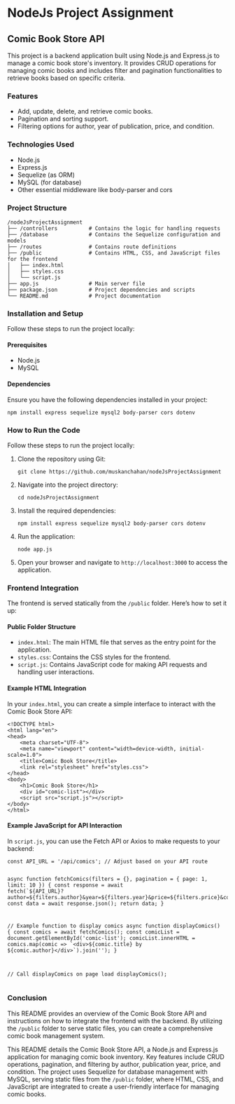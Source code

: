 
<h1>NodeJs Project Assignment</h1>

<h2>Comic Book Store API</h2>
<p>This project is a backend application built using Node.js and Express.js to manage a comic book store's inventory. It provides CRUD operations for managing comic books and includes filter and pagination functionalities to retrieve books based on specific criteria.</p>

<h3>Features</h3>
<ul>
    <li>Add, update, delete, and retrieve comic books.</li>
    <li>Pagination and sorting support.</li>
    <li>Filtering options for author, year of publication, price, and condition.</li>
</ul>

<h3>Technologies Used</h3>
<ul>
    <li>Node.js</li>
    <li>Express.js</li>
    <li>Sequelize (as ORM)</li>
    <li>MySQL (for database)</li>
    <li>Other essential middleware like body-parser and cors</li>
</ul>

<h3>Project Structure</h3>
<pre><code>/nodeJsProjectAssignment
├── /controllers          # Contains the logic for handling requests
├── /database             # Contains the Sequelize configuration and models
├── /routes               # Contains route definitions
├── /public               # Contains HTML, CSS, and JavaScript files for the frontend
│   ├── index.html
│   ├── styles.css
│   └── script.js
├── app.js                # Main server file
├── package.json          # Project dependencies and scripts
└── README.md             # Project documentation
</code></pre>

<h3>Installation and Setup</h3>
<p>Follow these steps to run the project locally:</p>

<h4>Prerequisites</h4>
<ul>
    <li>Node.js</li>
    <li>MySQL</li>
</ul>

<h4>Dependencies</h4>
<p>Ensure you have the following dependencies installed in your project:</p>
<pre><code>npm install express sequelize mysql2 body-parser cors dotenv</code></pre>

<h3>How to Run the Code</h3>
<p>Follow these steps to run the project locally:</p>

<ol>
    <li>Clone the repository using Git:
        <pre><code>git clone https://github.com/muskanchahan/nodeJsProjectAssignment</code></pre>
    </li>
    <li>Navigate into the project directory:
        <pre><code>cd nodeJsProjectAssignment</code></pre>
    </li>
    <li>Install the required dependencies:
        <pre><code>npm install express sequelize mysql2 body-parser cors dotenv</code></pre>
    </li>
    <li>Run the application:
        <pre><code>node app.js</code></pre>
    </li>
    <li>Open your browser and navigate to <code>http://localhost:3000</code> to access the application.</li>
</ol>

<h3>Frontend Integration</h3>
<p>The frontend is served statically from the <code>/public</code> folder. Here’s how to set it up:</p>

<h4>Public Folder Structure</h4>
<ul>
    <li><code>index.html</code>: The main HTML file that serves as the entry point for the application.</li>
    <li><code>styles.css</code>: Contains the CSS styles for the frontend.</li>
    <li><code>script.js</code>: Contains JavaScript code for making API requests and handling user interactions.</li>
</ul>

<h4>Example HTML Integration</h4>
<p>In your <code>index.html</code>, you can create a simple interface to interact with the Comic Book Store API:</p>
<pre><code>&lt;!DOCTYPE html&gt;
&lt;html lang="en"&gt;
&lt;head&gt;
    &lt;meta charset="UTF-8"&gt;
    &lt;meta name="viewport" content="width=device-width, initial-scale=1.0"&gt;
    &lt;title&gt;Comic Book Store&lt;/title&gt;
    &lt;link rel="stylesheet" href="styles.css"&gt;
&lt;/head&gt;
&lt;body&gt;
    &lt;h1&gt;Comic Book Store&lt;/h1&gt;
    &lt;div id="comic-list"&gt;&lt;/div&gt;
    &lt;script src="script.js"&gt;&lt;/script&gt;
&lt;/body&gt;
&lt;/html&gt;
</code></pre>

<h4>Example JavaScript for API Interaction</h4>
<p>In <code>script.js</code>, you can use the Fetch API or Axios to make requests to your backend:</p>
<pre><code>const API_URL = '/api/comics'; // Adjust based on your API route

async function fetchComics(filters = {}, pagination = { page: 1, limit: 10 }) {
    const response = await fetch(\`\${API_URL}?author=\${filters.author}&year=\${filters.year}&price=\${filters.price}&condition=\${filters.condition}&page=\${pagination.page}&limit=\${pagination.limit}\`);
    const data = await response.json();
    return data;
}

// Example function to display comics
async function displayComics() {
    const comics = await fetchComics();
    const comicList = document.getElementById('comic-list');
    comicList.innerHTML = comics.map(comic => \`&lt;div&gt;\${comic.title} by \${comic.author}&lt;/div&gt;\`).join('');
}

// Call displayComics on page load
displayComics();</code></pre>

<h3>Conclusion</h3>
<p>This README provides an overview of the Comic Book Store API and instructions on how to integrate the frontend with the backend. By utilizing the <code>/public</code> folder to serve static files, you can create a comprehensive comic book management system.</p>

<p>This README details the Comic Book Store API, a Node.js and Express.js application for managing comic book inventory. Key features include CRUD operations, pagination, and filtering by author, publication year, price, and condition. The project uses Sequelize for database management with MySQL, serving static files from the <code>/public</code> folder, where HTML, CSS, and JavaScript are integrated to create a user-friendly interface for managing comic books.</p>

 
